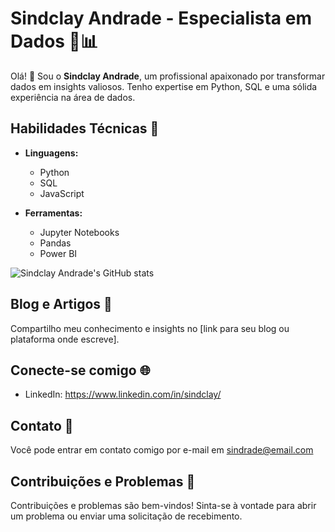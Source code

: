 # Sindclay Andrade - Especialista em Dados 💼📊

Olá! 👋 Sou o **Sindclay Andrade**, um profissional apaixonado por transformar dados em insights valiosos. Tenho expertise em Python, SQL e uma sólida experiência na área de dados.

## Habilidades Técnicas 🚀

- **Linguagens:**
  - Python
  - SQL
  - JavaScript

- **Ferramentas:**
  - Jupyter Notebooks
  - Pandas
  - Power BI

![Sindclay Andrade's GitHub stats](https://github-readme-stats.vercel.app/api?username=sindrade&show_icons=true&theme=transparent) 


## Blog e Artigos 📝

Compartilho meu conhecimento e insights no [link para seu blog ou plataforma onde escreve].

## Conecte-se comigo 🌐

- LinkedIn: https://www.linkedin.com/in/sindclay/


## Contato 📧

Você pode entrar em contato comigo por e-mail em sindrade@email.com

## Contribuições e Problemas 🤝

Contribuições e problemas são bem-vindos! Sinta-se à vontade para abrir um problema ou enviar uma solicitação de recebimento.
